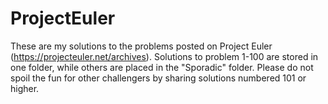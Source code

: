 # ProjectEuler
These are my solutions to the problems posted on Project Euler (https://projecteuler.net/archives).
Solutions to problem 1-100 are stored in one folder, while others are placed in the "Sporadic" folder.
Please do not spoil the fun for other challengers by sharing solutions numbered 101 or higher. 

